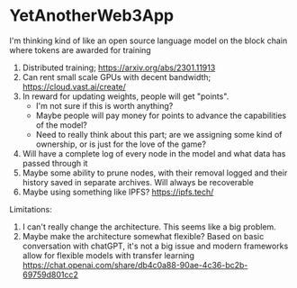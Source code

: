 # YetAnotherWeb3App
I'm thinking kind of like an open source language model on the block chain where tokens are awarded for training

1. Distributed training; https://arxiv.org/abs/2301.11913
2. Can rent small scale GPUs with decent bandwidth; https://cloud.vast.ai/create/
3. In reward for updating weights, people will get "points".
   -  I'm not sure if this is worth anything?
   -  Maybe people will pay money for points to advance the capabilities of the model?
   -  Need to really think about this part; are we assigning some kind of ownership, or is just for the love of the game?
4. Will have a complete log of every node in the model and what data has passed through it
5. Maybe some ability to prune nodes, with their removal logged and their history saved in separate archives. Will always be recoverable
6. Maybe using something like IPFS? https://ipfs.tech/

Limitations:
1. I can't really change the architecture. This seems like a big problem. 
2. Maybe make the architecture somewhat flexible? Based on basic conversation with chatGPT, it's not a big issue and modern frameworks allow for flexible models with transfer learning https://chat.openai.com/share/db4c0a88-90ae-4c36-bc2b-69759d801cc2
